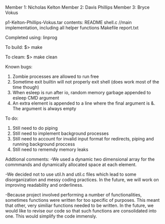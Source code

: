 Member 1: Nicholas Kelton
Member 2: Davis Phillips
Member 3: Bryce Vokus


 p1-Kelton-Phillips-Vokus.tar contents:
	README
	shell.c		//main implementation, including all helper functions 
	Makefile
	report.txt
	
Completed using: linprog

To build:
$> make

To cleam:
$> make clean 

Known bugs:
1. Zombie processes are allowed to run free
2. Sometime exit builtin will not properly exit shell (does work most of the time though)
3. When esleep is run after io, random memory garbage appended to esleep CMD argument
4. An extra element is appended to a line where the final argument is &. The argument is always empty 

To do:
1. Still need to do piping
2. Still need to implement background processes
3. Still need to account for invalid input format for redirects, piping and running background proccess
4. Still need to rememdy memory leaks 

Addtional comments:
-We used a dynamic two dimensional array for the commmands and dynamically allocated space at each element.

-We decided not to use util.h and util.c files which lead to some disorganization and messy coding practices. In
the future, we will work on improving readability and orderliness.

-Because project involved performing a number of functionalities, sometimes functions were written for too specific
of purposes. This meant that other, very similiar functions needed to be written. In the future, we would like to
revise our code so that such functions are consolidated into one. This would simplify the code immensly. 



